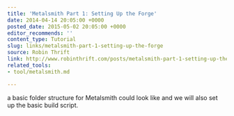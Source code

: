 ```yaml
---
title: 'Metalsmith Part 1: Setting Up the Forge'
date: 2014-04-14 20:05:00 +0000
posted_date: 2015-05-02 20:05:00 +0000
editor_recommends: ''
content_type: Tutorial
slug: links/metalsmith-part-1-setting-up-the-forge
source: Robin Thrift
link: http://www.robinthrift.com/posts/metalsmith-part-1-setting-up-the-forge/
related_tools:
- tool/metalsmith.md

---
```

a basic folder structure for Metalsmith could look like and we will also set up the basic build script.



